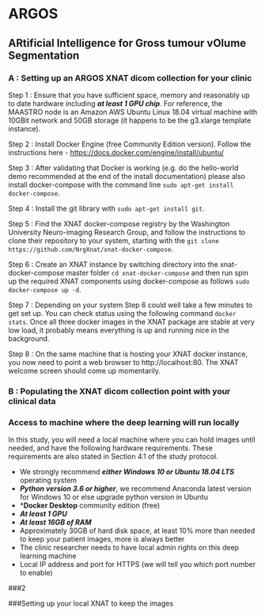# ARGOS
## ARtificial Intelligence for Gross tumour vOlume Segmentation

### A : Setting up an ARGOS XNAT dicom collection for your clinic

Step 1 : Ensure that you have sufficient space, memory and reasonably up to date hardware including ***at least 1 GPU chip***. For reference, the MAASTRO node is an Amazon AWS Ubuntu Linux 18.04 virtual machine with 10GBit network and 50GB storage (it happens to be the g3.xlarge template instance).

Step 2 : Install Docker Engine (free Community Edition version). Follow the instructions here - https://docs.docker.com/engine/install/ubuntu/

Step 3 : After validating that Docker is working (e.g. do the hello-world demo recommended at the end of the install documentation) please also install docker-compose with the command line `sudo apt-get install docker-compose`.

Step 4 : Install the git library with `sudo apt-get install git`.

Step 5 : Find the XNAT docker-compose registry by the Washington University Neuro-imaging Research Group, and follow the instructions to clone their repository to your system, starting with the `git clone https://github.com/NrgXnat/xnat-docker-compose`.

Step 6 : Create an XNAT instance by switching directory into the xnat-docker-compose master folder `cd xnat-docker-compose` and then run spin up the required XNAT components using docker-compose as follows `sudo docker-compose up -d`.

Step 7 : Depending on your system Step 6 could well take a few minutes to get set up. You can check status using the following command `docker stats`. Once all three docker images in the XNAT package are stable at very low load, it probably means everything is up and running nice in the background.

Step 8 : On the same machine that is hosting your XNAT docker instance, you now need to point a web browser to http://localhost:80. The XNAT welcome screen should come up momentarily.

### B : Populating the XNAT dicom collection point with your clinical data







### Access to machine where the deep learning will run locally
In this study, you will need a local machine where you can hold images until needed, and have the following hardware requirements.
These requirements are also stated in Section 4.1 of the study protocol.
<br>
- We strongly recommend ***either Windows 10 or Ubuntu 18.04 LTS*** operating system
- ***Python version 3.6 or higher***, we recommend Anaconda latest version for Windows 10 or else upgrade python version in Ubuntu
- ***Docker Desktop** community edition (free)
- ***At least 1 GPU***
- ***At least 16GB of RAM***
- Approximately 30GB of hard disk space, at least 10% more than needed to keep your patient images, more is always better
- The clinic researcher needs to have local admin rights on this deep learning machine
- Local IP address and port for HTTPS (we will tell you which port number to enable)

###2

###Setting up your local XNAT to keep the images
